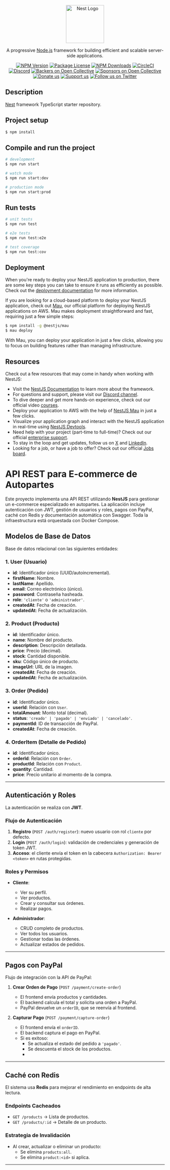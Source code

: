 <p align="center">
  <a href="http://nestjs.com/" target="blank"><img src="https://nestjs.com/img/logo-small.svg" width="120" alt="Nest Logo" /></a>
</p>

[circleci-image]: https://img.shields.io/circleci/build/github/nestjs/nest/master?token=abc123def456
[circleci-url]: https://circleci.com/gh/nestjs/nest

  <p align="center">A progressive <a href="http://nodejs.org" target="_blank">Node.js</a> framework for building efficient and scalable server-side applications.</p>
    <p align="center">
<a href="https://www.npmjs.com/~nestjscore" target="_blank"><img src="https://img.shields.io/npm/v/@nestjs/core.svg" alt="NPM Version" /></a>
<a href="https://www.npmjs.com/~nestjscore" target="_blank"><img src="https://img.shields.io/npm/l/@nestjs/core.svg" alt="Package License" /></a>
<a href="https://www.npmjs.com/~nestjscore" target="_blank"><img src="https://img.shields.io/npm/dm/@nestjs/common.svg" alt="NPM Downloads" /></a>
<a href="https://circleci.com/gh/nestjs/nest" target="_blank"><img src="https://img.shields.io/circleci/build/github/nestjs/nest/master" alt="CircleCI" /></a>
<a href="https://discord.gg/G7Qnnhy" target="_blank"><img src="https://img.shields.io/badge/discord-online-brightgreen.svg" alt="Discord"/></a>
<a href="https://opencollective.com/nest#backer" target="_blank"><img src="https://opencollective.com/nest/backers/badge.svg" alt="Backers on Open Collective" /></a>
<a href="https://opencollective.com/nest#sponsor" target="_blank"><img src="https://opencollective.com/nest/sponsors/badge.svg" alt="Sponsors on Open Collective" /></a>
  <a href="https://paypal.me/kamilmysliwiec" target="_blank"><img src="https://img.shields.io/badge/Donate-PayPal-ff3f59.svg" alt="Donate us"/></a>
    <a href="https://opencollective.com/nest#sponsor"  target="_blank"><img src="https://img.shields.io/badge/Support%20us-Open%20Collective-41B883.svg" alt="Support us"></a>
  <a href="https://twitter.com/nestframework" target="_blank"><img src="https://img.shields.io/twitter/follow/nestframework.svg?style=social&label=Follow" alt="Follow us on Twitter"></a>
</p>
  <!--[![Backers on Open Collective](https://opencollective.com/nest/backers/badge.svg)](https://opencollective.com/nest#backer)
  [![Sponsors on Open Collective](https://opencollective.com/nest/sponsors/badge.svg)](https://opencollective.com/nest#sponsor)-->

## Description

[Nest](https://github.com/nestjs/nest) framework TypeScript starter repository.

## Project setup

```bash
$ npm install
```

## Compile and run the project

```bash
# development
$ npm run start

# watch mode
$ npm run start:dev

# production mode
$ npm run start:prod
```

## Run tests

```bash
# unit tests
$ npm run test

# e2e tests
$ npm run test:e2e

# test coverage
$ npm run test:cov
```

## Deployment

When you're ready to deploy your NestJS application to production, there are some key steps you can take to ensure it runs as efficiently as possible. Check out the [deployment documentation](https://docs.nestjs.com/deployment) for more information.

If you are looking for a cloud-based platform to deploy your NestJS application, check out [Mau](https://mau.nestjs.com), our official platform for deploying NestJS applications on AWS. Mau makes deployment straightforward and fast, requiring just a few simple steps:

```bash
$ npm install -g @nestjs/mau
$ mau deploy
```

With Mau, you can deploy your application in just a few clicks, allowing you to focus on building features rather than managing infrastructure.

## Resources

Check out a few resources that may come in handy when working with NestJS:

- Visit the [NestJS Documentation](https://docs.nestjs.com) to learn more about the framework.
- For questions and support, please visit our [Discord channel](https://discord.gg/G7Qnnhy).
- To dive deeper and get more hands-on experience, check out our official video [courses](https://courses.nestjs.com/).
- Deploy your application to AWS with the help of [NestJS Mau](https://mau.nestjs.com) in just a few clicks.
- Visualize your application graph and interact with the NestJS application in real-time using [NestJS Devtools](https://devtools.nestjs.com).
- Need help with your project (part-time to full-time)? Check out our official [enterprise support](https://enterprise.nestjs.com).
- To stay in the loop and get updates, follow us on [X](https://x.com/nestframework) and [LinkedIn](https://linkedin.com/company/nestjs).
- Looking for a job, or have a job to offer? Check out our official [Jobs board](https://jobs.nestjs.com).


# API REST para E-commerce de Autopartes

Este proyecto implementa una API REST utilizando **NestJS** para gestionar un e-commerce especializado en autopartes. La aplicación incluye autenticación con JWT, gestión de usuarios y roles, pagos con PayPal, caché con Redis y documentación automática con Swagger. Toda la infraestructura está orquestada con Docker Compose.

## Modelos de Base de Datos

Base de datos relacional con las siguientes entidades:

### 1. User (Usuario)
- **id**: Identificador único (UUID/autoincremental).  
- **firstName**: Nombre.  
- **lastName**: Apellido.  
- **email**: Correo electrónico (único).  
- **password**: Contraseña hasheada.  
- **role**: `'cliente'` o `'administrador'`.  
- **createdAt**: Fecha de creación.  
- **updatedAt**: Fecha de actualización.  

### 2. Product (Producto)
- **id**: Identificador único.  
- **name**: Nombre del producto.  
- **description**: Descripción detallada.  
- **price**: Precio (decimal).  
- **stock**: Cantidad disponible.  
- **sku**: Código único de producto.  
- **imageUrl**: URL de la imagen.  
- **createdAt**: Fecha de creación.  
- **updatedAt**: Fecha de actualización.  

### 3. Order (Pedido)
- **id**: Identificador único.  
- **userId**: Relación con `User`.  
- **totalAmount**: Monto total (decimal).  
- **status**: `'creado' | 'pagado' | 'enviado' | 'cancelado'`.  
- **paymentId**: ID de transacción de PayPal.  
- **createdAt**: Fecha de creación.  

### 4. OrderItem (Detalle de Pedido)
- **id**: Identificador único.  
- **orderId**: Relación con `Order`.  
- **productId**: Relación con `Product`.  
- **quantity**: Cantidad.  
- **price**: Precio unitario al momento de la compra.  

---

## Autenticación y Roles

La autenticación se realiza con **JWT**.

### Flujo de Autenticación
1. **Registro** (`POST /auth/register`): nuevo usuario con rol `cliente` por defecto.  
2. **Login** (`POST /auth/login`): validación de credenciales y generación de token JWT.  
3. **Acceso**: el cliente envía el token en la cabecera `Authorization: Bearer <token>` en rutas protegidas.  

### Roles y Permisos
- **Cliente**:
  - Ver su perfil.  
  - Ver productos.  
  - Crear y consultar sus órdenes.  
  - Realizar pagos.  

- **Administrador**:
  - CRUD completo de productos.  
  - Ver todos los usuarios.  
  - Gestionar todas las órdenes.  
  - Actualizar estados de pedidos.  

---

## Pagos con PayPal

Flujo de integración con la API de PayPal:

1. **Crear Orden de Pago** (`POST /payment/create-order`)  
   - El frontend envía productos y cantidades.  
   - El backend calcula el total y solicita una orden a PayPal.  
   - PayPal devuelve un `orderID`, que se reenvía al frontend.  

2. **Capturar Pago** (`POST /payment/capture-order`)  
   - El frontend envía el `orderID`.  
   - El backend captura el pago en PayPal.  
   - Si es exitoso:  
     - Se actualiza el estado del pedido a `'pagado'`.  
     - Se descuenta el stock de los productos.
     - 
---

## Caché con Redis

El sistema usa **Redis** para mejorar el rendimiento en endpoints de alta lectura.

### Endpoints Cacheados
- `GET /products` → Lista de productos.  
- `GET /products/:id` → Detalle de un producto.  

### Estrategia de Invalidación
- Al crear, actualizar o eliminar un producto:  
  - Se elimina `products:all`.  
  - Se elimina `product:<id>` si aplica.  

---
